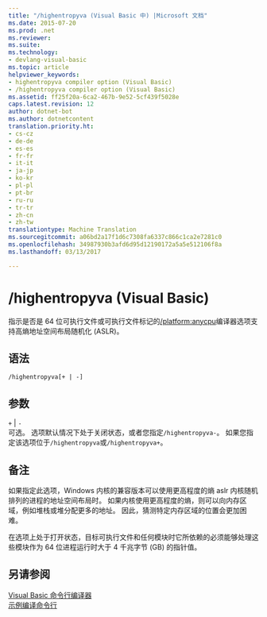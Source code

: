 ```yaml
---
title: "/highentropyva (Visual Basic 中) |Microsoft 文档"
ms.date: 2015-07-20
ms.prod: .net
ms.reviewer: 
ms.suite: 
ms.technology:
- devlang-visual-basic
ms.topic: article
helpviewer_keywords:
- highentropyva compiler option (Visual Basic)
- /highentropyva compiler option (Visual Basic)
ms.assetid: ff25f20a-6ca2-467b-9e52-5cf439f5028e
caps.latest.revision: 12
author: dotnet-bot
ms.author: dotnetcontent
translation.priority.ht:
- cs-cz
- de-de
- es-es
- fr-fr
- it-it
- ja-jp
- ko-kr
- pl-pl
- pt-br
- ru-ru
- tr-tr
- zh-cn
- zh-tw
translationtype: Machine Translation
ms.sourcegitcommit: a06bd2a17f1d6c7308fa6337c866c1ca2e7281c0
ms.openlocfilehash: 34987930b3afd6d95d12190172a5a5e512106f8a
ms.lasthandoff: 03/13/2017

---
```

# <a name="highentropyva-visual-basic"></a>/highentropyva (Visual Basic)
指示是否是 64 位可执行文件或可执行文件标记的[/platform:anycpu](../../../visual-basic/reference/command-line-compiler/platform.md)编译器选项支持高熵地址空间布局随机化 (ASLR)。  
  
## <a name="syntax"></a>语法  
  
```  
/highentropyva[+ | -]  
```  
  
## <a name="arguments"></a>参数  
 `+` &#124; `-`  
 可选。 选项默认情况下处于关闭状态，或者您指定`/highentropyva-`。 如果您指定该选项位于`/highentropyva`或`/highentropyva+`。  
  
## <a name="remarks"></a>备注  
 如果指定此选项，Windows 内核的兼容版本可以使用更高程度的熵 aslr 内核随机排列的进程的地址空间布局时。 如果内核使用更高程度的熵，则可以向内存区域，例如堆栈或堆分配更多的地址。 因此，猜测特定内存区域的位置会更加困难。  
  
 在选项上处于打开状态，目标可执行文件和任何模块时它所依赖的必须能够处理这些模块作为 64 位进程运行时大于 4 千兆字节 (GB) 的指针值。  
  
## <a name="see-also"></a>另请参阅  
 [Visual Basic 命令行编译器](../../../visual-basic/reference/command-line-compiler/index.md)   
 [示例编译命令行](../../../visual-basic/reference/command-line-compiler/sample-compilation-command-lines.md)
